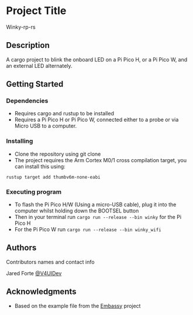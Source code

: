 # Project Title

Winky-rp-rs

## Description

A cargo project to blink the onboard LED on a Pi Pico H, or a Pi Pico W, and an external LED alternately.

## Getting Started

### Dependencies

* Requires cargo and rustup to be installed
* Requires a Pi Pico H or Pi Pico W, connected either to a probe or via Micro USB to a computer.

### Installing

* Clone the repository using git clone
* The project requires the Arm Cortex M0/1 cross compilation target, you can install this using:

```
rustup target add thumbv6m-none-eabi
```

### Executing program

* To flash the Pi Pico H/W (Using a micro-USB cable), plug it into the computer whilst holding down the BOOTSEL button
* Then in your terminal run `cargo run --release --bin winky` for the Pi Pico H
* For the Pi Pico W run `cargo run --release --bin winky_wifi`

## Authors

Contributors names and contact info

Jared Forte 
[@V4UIDev](https://github.com/V4UIDev)

## Acknowledgments

* Based on the example file from the [Embassy](https://github.com/embassy-rs/embassy) project